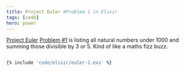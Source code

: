 ```yaml
---
title: Project Euler #Problem 1 in Elixir
tags: [code]
hero: power
---
```


<a href="https://projecteuler.net/">Project Euler</a> <a href="https://projecteuler.net/problem=1">Problem #1</a> is
listing all natural numbers under 1000 and summing those divisible by 3 or 5. Kind of like a maths fizz buzz.

```elixir

{% include 'code/elixir/euler-1.exs' %}

```
